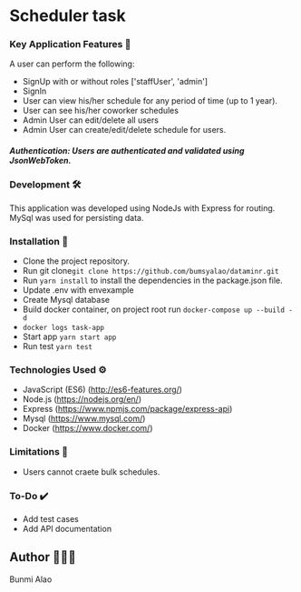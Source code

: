 #  Scheduler task

### Key Application Features 🚀

A user can perform the following: 
- SignUp with or without roles ['staffUser', 'admin']
- SignIn
- User can view his/her schedule for any period of time (up to 1 year).
- User can see his/her coworker schedules
- Admin User can edit/delete all users
- Admin User can create/edit/delete schedule for users. 

##### Authentication: Users are authenticated and validated using JsonWebToken.


### Development 🛠
This application was developed using NodeJs with Express for routing. MySql was used for persisting data.

### Installation 📲

- Clone the project repository.
- Run git clone``` git clone https://github.com/bumsyalao/dataminr.git ```
- Run ``` yarn install ``` to install the dependencies in the package.json file.
- Update .env with envexample
- Create Mysql database 
- Build docker container, on project root run ``` docker-compose up --build -d  ``` 
- ``` docker logs task-app ```
- Start app ```yarn start app ```
- Run test ```yarn test```

### Technologies Used ⚙️

- JavaScript (ES6) (http://es6-features.org/)
- Node.js (https://nodejs.org/en/)
- Express (https://www.npmjs.com/package/express-api)
- Mysql (https://www.mysql.com/)
- Docker (https://www.docker.com/)

### Limitations 🚪
+ Users cannot craete bulk schedules.

### To-Do ✔️
+ Add test cases
+ Add API documentation

## Author 👩🏽‍💻
Bunmi Alao